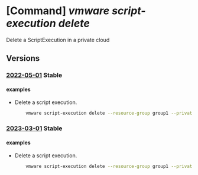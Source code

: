 # [Command] _vmware script-execution delete_

Delete a ScriptExecution in a private cloud

## Versions

### [2022-05-01](/Resources/mgmt-plane/L3N1YnNjcmlwdGlvbnMve30vcmVzb3VyY2Vncm91cHMve30vcHJvdmlkZXJzL21pY3Jvc29mdC5hdnMvcHJpdmF0ZWNsb3Vkcy97fS9zY3JpcHRleGVjdXRpb25zL3t9/2022-05-01.xml) **Stable**

<!-- mgmt-plane /subscriptions/{}/resourcegroups/{}/providers/microsoft.avs/privateclouds/{}/scriptexecutions/{} 2022-05-01 -->

#### examples

- Delete a script execution.
    ```bash
        vmware script-execution delete --resource-group group1 --private-cloud cloud1 --name addSsoServer
    ```

### [2023-03-01](/Resources/mgmt-plane/L3N1YnNjcmlwdGlvbnMve30vcmVzb3VyY2Vncm91cHMve30vcHJvdmlkZXJzL21pY3Jvc29mdC5hdnMvcHJpdmF0ZWNsb3Vkcy97fS9zY3JpcHRleGVjdXRpb25zL3t9/2023-03-01.xml) **Stable**

<!-- mgmt-plane /subscriptions/{}/resourcegroups/{}/providers/microsoft.avs/privateclouds/{}/scriptexecutions/{} 2023-03-01 -->

#### examples

- Delete a script execution.
    ```bash
        vmware script-execution delete --resource-group group1 --private-cloud cloud1 --name addSsoServer
    ```

